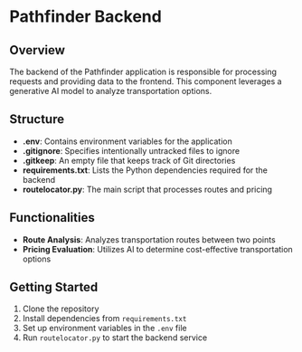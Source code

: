 # Pathfinder Backend

## Overview
The backend of the Pathfinder application is responsible for processing requests and providing data to the frontend. This component leverages a generative AI model to analyze transportation options.

## Structure
- **.env**: Contains environment variables for the application
- **.gitignore**: Specifies intentionally untracked files to ignore
- **.gitkeep**: An empty file that keeps track of Git directories
- **requirements.txt**: Lists the Python dependencies required for the backend
- **routelocator.py**: The main script that processes routes and pricing

## Functionalities
- **Route Analysis**: Analyzes transportation routes between two points
- **Pricing Evaluation**: Utilizes AI to determine cost-effective transportation options

## Getting Started
1. Clone the repository
2. Install dependencies from `requirements.txt`
3. Set up environment variables in the `.env` file
4. Run `routelocator.py` to start the backend service
